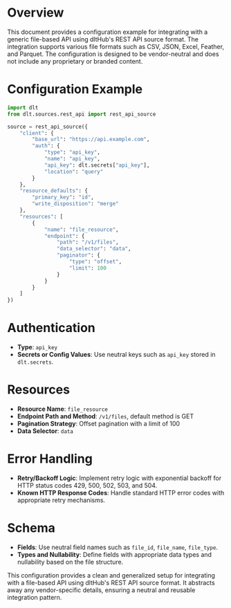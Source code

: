 # Overview

This document provides a configuration example for integrating with a generic file-based API using dltHub's REST API source format. The integration supports various file formats such as CSV, JSON, Excel, Feather, and Parquet. The configuration is designed to be vendor-neutral and does not include any proprietary or branded content.

# Configuration Example

```python
import dlt
from dlt.sources.rest_api import rest_api_source

source = rest_api_source({
    "client": {
        "base_url": "https://api.example.com",
        "auth": {
            "type": "api_key",
            "name": "api_key",
            "api_key": dlt.secrets["api_key"],
            "location": "query"
        }
    },
    "resource_defaults": {
        "primary_key": "id",
        "write_disposition": "merge"
    },
    "resources": [
        {
            "name": "file_resource",
            "endpoint": {
                "path": "/v1/files",
                "data_selector": "data",
                "paginator": {
                    "type": "offset",
                    "limit": 100
                }
            }
        }
    ]
})
```

# Authentication

- **Type**: `api_key`
- **Secrets or Config Values**: Use neutral keys such as `api_key` stored in `dlt.secrets`.

# Resources

- **Resource Name**: `file_resource`
- **Endpoint Path and Method**: `/v1/files`, default method is GET
- **Pagination Strategy**: Offset pagination with a limit of 100
- **Data Selector**: `data`

# Error Handling

- **Retry/Backoff Logic**: Implement retry logic with exponential backoff for HTTP status codes 429, 500, 502, 503, and 504.
- **Known HTTP Response Codes**: Handle standard HTTP error codes with appropriate retry mechanisms.

# Schema

- **Fields**: Use neutral field names such as `file_id`, `file_name`, `file_type`.
- **Types and Nullability**: Define fields with appropriate data types and nullability based on the file structure.

This configuration provides a clean and generalized setup for integrating with a file-based API using dltHub's REST API source format. It abstracts away any vendor-specific details, ensuring a neutral and reusable integration pattern.